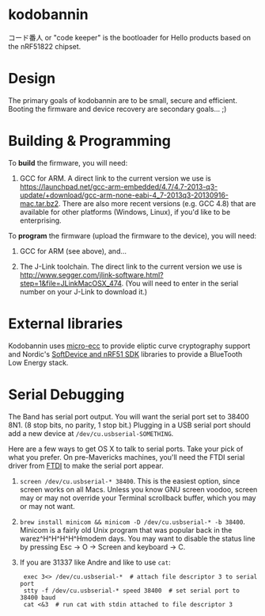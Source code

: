 kodobannin
==========

コード番人 or "code keeper" is the bootloader for Hello products based on the nRF51822 chipset.

Design
======

The primary goals of kodobannin are to be small, secure and efficient. Booting the firmware and device recovery are secondary goals... ;)

Building & Programming
======================

To **build** the firmware, you will need:

1. GCC for ARM. A direct link to the current version we use is https://launchpad.net/gcc-arm-embedded/4.7/4.7-2013-q3-update/+download/gcc-arm-none-eabi-4_7-2013q3-20130916-mac.tar.bz2. There are also more recent versions (e.g. GCC 4.8) that are available for other platforms (Windows, Linux), if you'd like to be enterprising.

To **program** the firmware (upload the firmware to the device), you will need:

1. GCC for ARM (see above), and...

2. The J-Link toolchain. The direct link to the current version we use is http://www.segger.com/jlink-software.html?step=1&file=JLinkMacOSX_474. (You will need to enter in the serial number on your J-Link to download it.)

External libraries
==================

Kodobannin uses [micro-ecc](https://github.com/kmackay/micro-ecc) to provide eliptic curve cryptography support and Nordic's [SoftDevice and nRF51 SDK](https://www.nordicsemi.com/eng/Products/Bluetooth-R-low-energy/nRF51822-Development-Kit) libraries to provide a BlueTooth Low Energy stack.

Serial Debugging
================

The Band has serial port output. You will want the serial port set to 38400 8N1. (8 stop bits, no parity, 1 stop bit.) Plugging in a USB serial port should add a new device at `/dev/cu.usbserial-SOMETHING`.

Here are a few ways to get OS X to talk to serial ports. Take your pick of what you prefer. On pre-Mavericks machines, you'll need the FTDI serial driver from [FTDI](http://www.ftdichip.com/Drivers/VCP.htm) to make the serial port appear.

1. `screen /dev/cu.usbserial-* 38400`. This is the easiest option, since screen works on all Macs. Unless you know GNU screen voodoo, screen may or may not override your Terminal scrollback buffer, which you may or may not want.

2. `brew install minicom && minicom -D /dev/cu.usbserial-* -b 38400`. Minicom is a fairly old Unix program that was popular back in the warez^H^H^H^H^Hmodem days. You may want to disable the status line by pressing Esc -> O -> Screen and keyboard -> C.

3. If you are 31337 like Andre and like to use `cat`:

        exec 3<> /dev/cu.usbserial-*  # attach file descriptor 3 to serial port
        stty -f /dev/cu.usbserial-* speed 38400  # set serial port to 38400 baud
        cat <&3  # run cat with stdin attached to file descriptor 3
